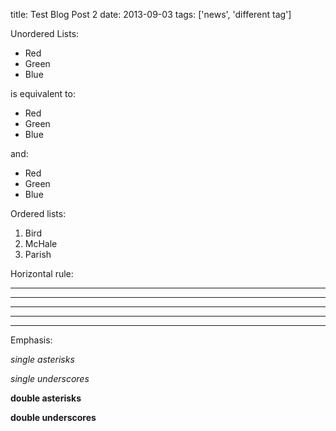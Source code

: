 title: Test Blog Post 2
date: 2013-09-03
tags: ['news', 'different tag']

Unordered Lists:

*   Red
*   Green
*   Blue

is equivalent to:

+   Red
+   Green
+   Blue

and:

-   Red
-   Green
-   Blue

Ordered lists:

1.  Bird
2.  McHale
3.  Parish


Horizontal rule:

* * *

***

*****

- - -

---------------------------------------

Emphasis:

*single asterisks*

_single underscores_

**double asterisks**

__double underscores__
